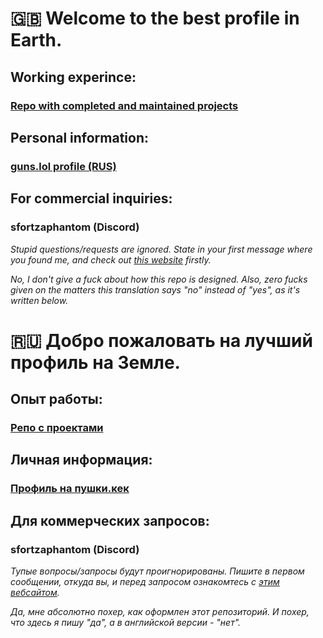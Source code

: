 # 🇬🇧 Welcome to the best profile in Earth.
## Working experince:
### [Repo with completed and maintained projects](https://github.com/SfortzaPhantom/Working-Experience)

## Personal information:
### [guns.lol profile (RUS)](https://guns.lol/sfortzaphantom)

## For commercial inquiries:
### sfortzaphantom (Discord)
_Stupid questions/requests are ignored. State in your first message where you found me, and check out [this website](https://nohello.net) firstly._

_No, I don't give a fuck about how this repo is designed. Also, zero fucks given on the matters this translation says "no" instead of "yes", as it's written below._

# 🇷🇺 Добро пожаловать на лучший профиль на Земле.
## Опыт работы:
### [Репо с проектами](https://github.com/SfortzaPhantom/Working-Experience)

## Личная информация:
### [Профиль на пушки.кек](https://guns.lol/sfortzaphantom)

## Для коммерческих запросов:
### sfortzaphantom (Discord)
_Тупые вопросы/запросы будут проигнорированы. Пишите в первом сообщении, откуда вы, и перед запросом ознакомтесь с [этим вебсайтом](https://nohello.net)._

_Да, мне абсолютно похер, как оформлен этот репозиторий. И похер, что здесь я пишу "да", а в английской версии - "нет"._
